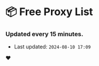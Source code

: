 # :package: Free Proxy List
### Updated every 15 minutes.

- Last updated: `2024-08-10 17:09`

:heart:
